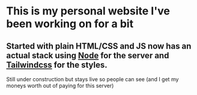 # This is my personal website I've been working on for a bit
Started with plain HTML/CSS and JS now has an actual stack using [Node](https://nodejs.org/en) for the server and [Tailwindcss](https://tailwindcss.com/) for the styles.
--- 
Still under construction but stays live so people can see (and I get my moneys worth out of paying for this server)  